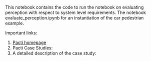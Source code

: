 This notebook contains the code to run the notebook on evaluating perception with respect to system level requirements. The notebook evaluate_perception.ipynb for an instantiation of the car pedestrian example. 

Important links:
1. [Pacti homepage](https://www.pacti.org)
2. Pacti Case Studies:
3. A detailed description of the case study: 

